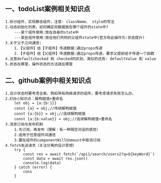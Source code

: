 ## 一、todoList案例相关知识点
    1.拆分组件、实现静态组件，注意: className、 style的写法
    2.动态初始化列表，如何确定将数据放在哪个组件的state中?
        ---某个组件使用:放在自身的state中
        ---某些组件使用:放在他们共同的父组件state中(官方称此操作为:状态提升)
    3.关于父子之间通信:
        1.【父组件】给【子组件】传递数据:通过props传递
        2.【子组件】给【父组件】传递数据:通过props传递，要求父提前给子传递一个函数
    4.注意defaultchecked 和 checked的区别，类似的还有: defaultValue 和 value
    5.状态在哪里，操作状态的方法就在哪里

## 二、github案例中相关知识点
    1.设计状态时要考虑全面，例如带有网络请求的组件，要考虑请求失败怎么办。
    2.ES6小知识点：解构赋值+重命名
        let obj = {a:{b:1}}
        const {a} = obj;//传统解构赋值
        const {a:{b}} = obj;//连续解构赋值
        const {a:{b:value}} = obj;//连续解构赋值+重命名
    3.消息订阅与发布机制
        1.先订阅，再发布（理解：有一种隔空对话的感觉）
        2.适用于任意组件间通信
        3.要在组件的componentWillUnmount中取消订阅
    4.fetch发送请求（关注分离的设计思想）
        try {
            const res = await fetch(`/api1/search/users2?q=${keyWord}`)
            const data = await res.json()
            console.log(data)
        } catch (error) {
            cons
        }

